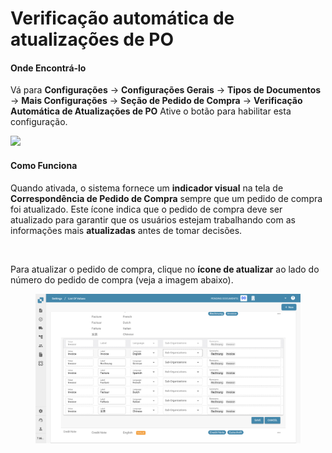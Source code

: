 # Verificação automática de atualizações de PO

#### Onde Encontrá-lo

Vá para **Configurações** → **Configurações Gerais** → **Tipos de Documentos** → **Mais Configurações** → **Seção de Pedido de Compra** → **Verificação Automática de Atualizações de PO** Ative o botão para habilitar esta configuração.

![](https://files.gitbook.com/v0/b/gitbook-x-prod.appspot.com/o/spaces%2FT2n2w4uDCJvv7CJ5zrdk%2Fuploads%2FqGHdOQkEajJQgR1hKvQS%2Fimage.png?alt=media\&token=42d65488-bc66-4c54-859e-8d11cc2e6ec3)

#### Como Funciona

Quando ativada, o sistema fornece um **indicador visual** na tela de **Correspondência de Pedido de Compra** sempre que um pedido de compra foi atualizado. Este ícone indica que o pedido de compra deve ser atualizado para garantir que os usuários estejam trabalhando com as informações mais **atualizadas** antes de tomar decisões.

<div align="left"><img src="https://files.gitbook.com/v0/b/gitbook-x-prod.appspot.com/o/spaces%2FT2n2w4uDCJvv7CJ5zrdk%2Fuploads%2FF8XWBZv8qYmgX4AlJCTw%2Fimage.png?alt=media&#x26;token=c298b346-b1bc-4513-8bb7-520384fe0b1b" alt=""></div>

Para atualizar o pedido de compra, clique no **ícone de atualizar** ao lado do número do pedido de compra (veja a imagem abaixo).

<div align="left"><figure><img src="../../../../../../.gitbook/assets/image (1) (1).png" alt=""><figcaption></figcaption></figure></div>

